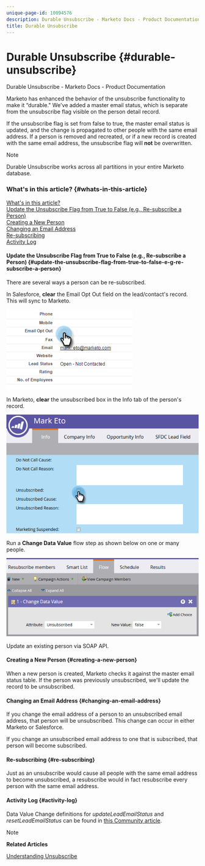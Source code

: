 ```yaml
---
unique-page-id: 10094576
description: Durable Unsubscribe - Marketo Docs - Product Documentation
title: Durable Unsubscribe
---
```


# Durable Unsubscribe {#durable-unsubscribe}

Durable Unsubscribe - Marketo Docs - Product Documentation

Marketo has enhanced the behavior of the unsubscribe functionality to make it “durable." We've added a master email status, which is separate from the unsubscribe flag visible on the person detail record.

If the unsubscribe flag is set from false to true, the master email status is updated, and the change is propagated to other people with the same email address. If a person is removed and recreated, or if a new record is created with the same email address, the unsubscribe flag will **not** be overwritten.

>[!NOTE]
>
>Durable Unsubscribe works across all partitions in your entire Marketo database.

####

### What's in this article? {#whats-in-this-article}

[What's in this article?](#)  
[Update the Unsubscribe Flag from True to False (e.g., Re-subscribe a Person)](#update-the-unsubscribe-flag-from-true-to-false-e-g-re-subscribe-a-person)  
[Creating a New Person](#creating-a-new-person)  
[Changing an Email Address](#changing-an-email-address)  
[Re-subscribing](#re-subscribing)  
[Activity Log](#activity-log)

#### Update the Unsubscribe Flag from True to False (e.g., Re-subscribe a Person) {#update-the-unsubscribe-flag-from-true-to-false-e-g-re-subscribe-a-person}

There are several ways a person can be re-subscribed.

In Salesforce, **clear** the Email Opt Out field on the lead/contact's record. This will sync to Marketo.

![](assets/one.png)

In Marketo, **clear** the unsubscribed box in the Info tab of the person's record.

![](assets/two.png)

Run a&nbsp;**Change Data Value** flow step as shown below on one or many people.

![](assets/three.png)

Update an existing person via SOAP API.

#### Creating a New Person {#creating-a-new-person}

When a new person is created, Marketo checks it against the master email status table. If the person was previously unsubscribed, we'll update the record to be unsubscribed.

#### Changing an Email Address {#changing-an-email-address}

If you change the email address of a person to an unsubscribed email address, that person will be unsubscribed. This change can occur in either Marketo or Salesforce.

If you change an unsubscribed email address to one that is subscribed, that person will become subscribed.

#### Re-subscribing {#re-subscribing}

Just as an unsubscribe would cause all people with the same email address to become unsubscribed, a resubscribe would in fact resubscribe every person with the same email address.

#### Activity Log {#activity-log}

Data Value Change definitions for *updateLeadEmailStatus* and *resetLeadEmailStatus* can be found in [this Community article](http://nation.marketo.com/t5/Knowledgebase/Durable-Unsubscribe-Activity-Log/ta-p/252688).

>[!NOTE]
>
>**Related Articles**
>
>[Understanding Unsubscribe](understanding-unsubscribe.md)

